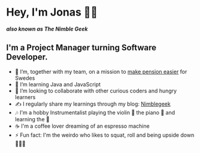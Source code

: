 # Hey, I'm Jonas 👋🏽
***also known as The Nimble Geek***

## I'm a Project Manager turning Software Developer. 

- 🔭 I’m, together with my team, on a mission to [make pension easier](https://investor.nordea.se/nora-pension/public/) for Swedes
- 🌱 I’m learning Java and JavaScript 
- 👯 I’m looking to collaborate with other curious coders and hungry learners
- ✍️  I regularly share my learnings through my blog: [Nimblegeek](https://www.nimblegeek.com/)
- 🎶 I'm a hobby Instrumentalist playing the violin 🎻  the piano 🎹  and learning the 🎸 
- ☕️  I'm a coffee lover dreaming of an espresso machine 
- ⚡  Fun fact: I'm the weirdo who likes to squat, roll and being upside down 🤸🏽‍♂️ 
